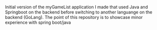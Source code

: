Initial version of the myGameList application I made that used Java and Springboot on the backend before switching to another languange on the backend (GoLang). The point of this repository is to showcase minor experience with spring boot/java
